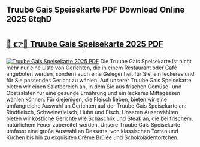 ## Truube Gais Speisekarte PDF Download Online 2025 6tqhD

# <h2><a href="http://gc68yx.nevu.top/?p=Truube+Gais+Speisekarte">🔗 👉🔴 Truube Gais Speisekarte 2025 PDF</a></h2>

[![Truube Gais Speisekarte 2025 PDF](https://i.imgur.com/dBaPXMq.png)](http://gc68yx.nevu.top/?p=Truube+Gais+Speisekarte)
Die Truube Gais Speisekarte ist nicht mehr nur eine Liste von Gerichten, die in einem Restaurant oder Café angeboten werden, sondern auch eine Gelegenheit für Sie, ein leckeres und für Sie passendes Gericht zu wählen. Auf unserer Truube Gais Speisekarte bieten wir einen Salatbereich an, in dem Sie aus frischen Gemüse- und Obstsalaten für eine gesunde Ernährung und ein leckeres Mittagessen wählen können. Für diejenigen, die Fleisch lieben, bieten wir eine umfangreiche Auswahl an Gerichten auf der Truube Gais Speisekarte an: Rindfleisch, Schweinefleisch, Huhn und Fisch. Unseren Auserwählten bieten wir köstliche Gerichte wie Schaschlik und Steak an, die bei frischem, natürlichem Feuer zubereitet werden. Unsere Truube Gais Speisekarte umfasst eine große Auswahl an Desserts, von klassischen Torten und Kuchen bis hin zu exquisiten Crème Brûlée und Schokoladentörtchen.
